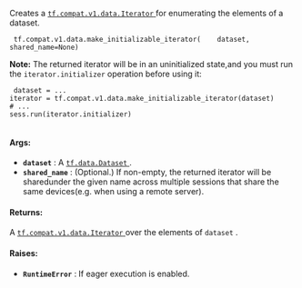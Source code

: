 Creates a [ `tf.compat.v1.data.Iterator` ](https://tensorflow.google.cn/api_docs/python/tf/compat/v1/data/Iterator) for enumerating the elements of a dataset.

```
 tf.compat.v1.data.make_initializable_iterator(    dataset,    shared_name=None) 
```


**Note:**  The returned iterator will be in an uninitialized state,and you must run the  `iterator.initializer`  operation before using it:


```
 dataset = ...
iterator = tf.compat.v1.data.make_initializable_iterator(dataset)
# ...
sess.run(iterator.initializer)
 
```

#### Args:
- **`dataset`** : A [ `tf.data.Dataset` ](https://tensorflow.google.cn/api_docs/python/tf/data/Dataset).
- **`shared_name`** : (Optional.) If non-empty, the returned iterator will be sharedunder the given name across multiple sessions that share the same devices(e.g. when using a remote server).


#### Returns:
A [ `tf.compat.v1.data.Iterator` ](https://tensorflow.google.cn/api_docs/python/tf/compat/v1/data/Iterator) over the elements of  `dataset` .

#### Raises:
- **`RuntimeError`** : If eager execution is enabled.
